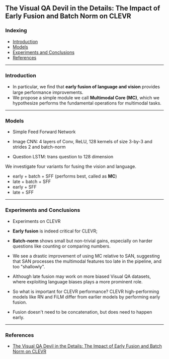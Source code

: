 ## The Visual QA Devil in the Details: The Impact of Early Fusion and Batch Norm on CLEVR

### Indexing
- [Introduction](#Introduction)
- [Models](#Models)
- [Experiments and Conclusions](#Experiments-and-Conclusions)
- [References](#References)
---
### Introduction
- In particular, we ﬁnd that **early fusion of language and vision** provides large performance improvements. 
- We propose a simple module we call **Multimodal Core (MC)**, which we hypothesize performs the fundamental operations for multimodal tasks. 

---
### Models
- Simple Feed Forward Network



- Image CNN: 4 layers of Conv, ReLU, 128 kernels of size 3-by-3 and strides 2 and batch-norm
- Question LSTM: trans question to 128 dimension

We investigate four variants for fusing the vision and language.
- early + batch + SFF (performs best, called as **MC**)
- late + batch + SFF
- early + SFF
- late + SFF
---
### Experiments and Conclusions
- Experiments on CLEVR

- **Early fusion** is indeed critical for CLEVR;
- **Batch-norm** shows small but non-trivial gains, especially on harder questions like counting or comparing numbers.
- We see a drastic improvement of using MC relative to SAN, suggesting that SAN processes the multimodal features too late in the pipeline, and too "shallowly".

- Although late fusion may work on more biased Visual QA datasets, where exploiting language biases plays a more prominent role.

- So what is important for CLEVR performance? CLEVR high-performing models like RN and FiLM differ from earlier models by performing early fusion.
- Fusion doesn't need to be concatenation, but does need to happen early.

---
### References
- [The Visual QA Devil in the Details: The Impact of Early Fusion and Batch Norm on CLEVR](https://arxiv.org/pdf/1809.04482.pdf)
